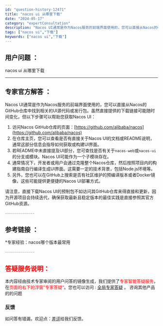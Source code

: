 ```yaml
---
id: "question-history-12471"
title: "nacos ui 从哪里下载"
date: "2024-05-17"
category: "expertConsultation"
description: "Nacos UI通常是作为Nacos服务的前端界面使用的，您可以直接从Nacos的GitHub仓库中找到相关的UI源代码或发行包。虽然直接提供的下载链接可能随时间变化，但以下步骤可以帮助您获取Nacos UI：1. 访问Nacos GitHub仓库的页面：[https://github.com/al"
tags: ["nacos ui","下载"]
keywords: ["nacos ui","下载"]
---
```


## 用户问题 ： 
 nacos ui 从哪里下载  

---------------
## 专家官方解答 ：

Nacos UI通常是作为Nacos服务的前端界面使用的，您可以直接从Nacos的GitHub仓库中找到相关的UI源代码或发行包。虽然直接提供的下载链接可能随时间变化，但以下步骤可以帮助您获取Nacos UI：

1. 访问Nacos GitHub仓库的页面：[https://github.com/alibaba/nacos](https://github.com/alibaba/nacos)
2. 在仓库主页，您可以查看是否有直接关于Nacos UI的文档或README说明，通常这部分信息会指导如何获取或构建UI界面。
3. 若README中未直接提及UI部分，您可查找是否有关于`nacos-web`或`nacos-ui`的分支或模块。Nacos UI可能作为一个子模块存在。
4. 通常情况下，开发者或用户会通过克隆整个Nacos仓库，然后按照项目内的构建指南自行编译生成UI界面。这需要一定的技术背景，包括Node.js环境等。
5. 另外，您也可以在GitHub上搜索是否有社区维护的预编译版本或者Docker镜像，这些可能提供更便捷的Nacos UI部署方式。

请注意，直接下载Nacos UI的预制包不如访问其GitHub仓库来得直接和更新，因为开源项目会持续迭代，确保获取最新且稳定版本的最佳实践是直接参照其官方GitHub资源。


<font color="#949494">---------------</font> 


## 参考链接 ：

*专家经验：nacos哪个版本最常用 


 <font color="#949494">---------------</font> 
 


## <font color="#FF0000">答疑服务说明：</font> 

本内容经由技术专家审阅的用户问答的镜像生成，我们提供了<font color="#FF0000">专家智能答疑服务</font>，在<font color="#FF0000">页面的右下的浮窗”专家答疑“</font>。您也可以访问 : [全局专家答疑](https://answer.opensource.alibaba.com/docs/intro) 。 咨询其他产品的的问题

### 反馈
如问答有错漏，欢迎点：[差评](https://ai.nacos.io/user/feedbackByEnhancerGradePOJOID?enhancerGradePOJOId=13842)给我们反馈。

